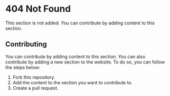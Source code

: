 # 404 Not Found
This section is not added. You can contribute by adding content to this section.

## Contributing
You can contribute by adding content to this section. You can also contribute by adding a new section to the website. To do so, you can follow the steps below:

1. Fork this repository.
2. Add the content to the section you want to contribute to.
3. Create a pull request.

